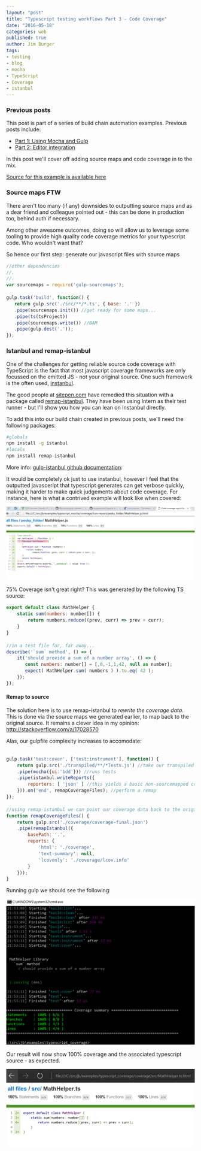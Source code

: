 ```yaml
---
layout: "post"
title: "Typescript testing workflows Part 3 - Code Coverage"
date: "2016-05-18"
categories: web
published: true
author: Jim Burger
tags:
- testing
- blog
- mocha
- TypeScript
- Coverage
- istanbul
---
```


### Previous posts

This post is part of a series of build chain automation examples. Previous posts include:

- [Part 1: Using Mocha and Gulp]()
- [Part 2: Editor integration]()

In this post we'll cover off adding source maps and code coverage in to the mix.  

[Source for this example is available here](https://github.com/jburger/examples/tree/master/typescript_coverage)

### Source maps FTW
There aren't too many (if any) downsides to outputting source maps and as a dear friend and colleague pointed out - this can be done in production too, behind auth if necessary.

Among other awesome outcomes, doing so will allow us to leverage some tooling to provide high quality code coverage metrics for your typescript code. Who wouldn't want that?

So hence our first step: generate our javascript files with source maps

```javascript
//other dependencies
//.
//.
var sourcemaps = require('gulp-sourcemaps');

gulp.task('build', function() {
   return gulp.src('./src/**/*.ts', { base: '.' })
   .pipe(sourcemaps.init()) //get ready for some maps...
   .pipe(ts(tsProject))
   .pipe(sourcemaps.write()) //BAM
   .pipe(gulp.dest('.'));
});
```

### Istanbul and remap-istanbul
One of the challenges for getting reliable source code coverage with TypeScript is the fact that most javascript coverage frameworks are only focussed on the emitted JS - not your original source. One such framework is the often used, [instanbul](https://github.com/gotwarlost/istanbul).

The good people at [sitepen.com](https://sitepen.com) have remedied this situation with a package called [remap-istanbul](https://github.com/SitePen/remap-istanbul). They have been using Intern as their test runner - but I'll show you how you can lean on Instanbul directly.

To add this into our build chain created in previous posts, we'll need the following packages:

```bash
#globals
npm install -g istanbul
#locals
npm install remap-istanbul
```
More info:
[gulp-istanbul github documentation](https://github.com/SBoudrias/gulp-istanbul/):

It would be completely ok just to use instanbul, however I feel that the outputted javasceript that typescript generates can get verbose quickly, making it harder to make quick judgements about code coverage. For instance, here is what a contrived example will look like when covered:

![istanbul sans remap](/assets/istanbul-no-remap.PNG)

75% Coverage isn't great right? This was generated by the following TS source:

```javascript
export default class MathHelper {
    static sum(numbers: number[]) {
        return numbers.reduce((prev, curr) => prev + curr);
    }
}

//in a test file far, far away...
describe('`sum` method', () => {
    it('should provide a sum of a number array', () => {
       const numbers: number[] = [,0,-1,1,42, null as number];
       expect( MathHelper.sum( numbers ) ).to.eq( 42 );
    });
});
```

#### Remap to source
The solution here is to use remap-istanbul to *rewrite the coverage data*. This is done via the source maps we generated earlier, to map back to the original source. It remains a clever idea in my opinion: http://stackoverflow.com/a/17028570

Alas, our gulpfile complexity increases to accomodate:

```javascript

gulp.task('test:cover', ['test:instrument'], function() {
    return gulp.src('./transpiled/**/*Tests.js') //take our transpiled test source
    .pipe(mocha({ui:'bdd'})) //runs tests
    .pipe(istanbul.writeReports({
        reporters: [ 'json' ] //this yields a basic non-sourcemapped coverage.json file
    })).on('end', remapCoverageFiles); //perform a remap
});

//using remap-istanbul we can point our coverage data back to the original ts files
function remapCoverageFiles() {
    return gulp.src('./coverage/coverage-final.json')
    .pipe(remapIstanbul({
        basePath: '.',
        reports: {
            'html': './coverage',
            'text-summary': null,
            'lcovonly': './coverage/lcov.info'
        }
    }));
}

```
Running gulp we should see the following:

![gulp test and coverage run](/assets/fully-covered-output.PNG)

Our result will now show 100% coverage and the associated typescript source - as expected.

![gulp test and coverage run](/assets/remap-coverage.png)
